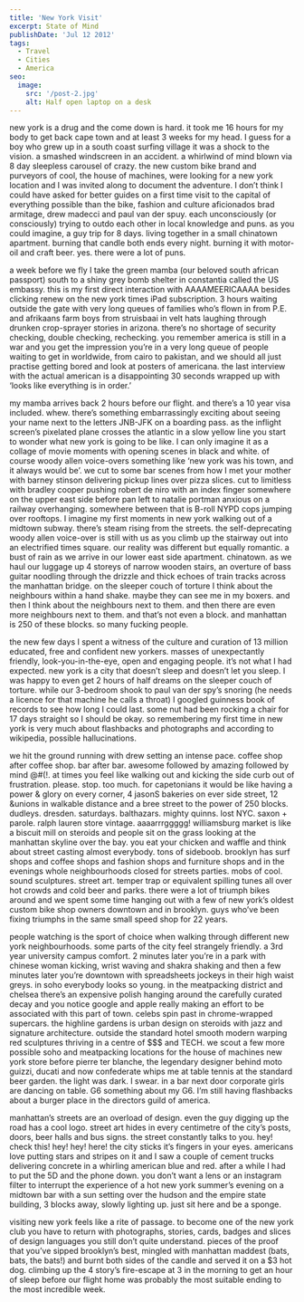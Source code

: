 ```yaml
---
title: 'New York Visit'
excerpt: State of Mind
publishDate: 'Jul 12 2012'
tags:
  - Travel
  - Cities
  - America
seo:
  image:
    src: '/post-2.jpg'
    alt: Half open laptop on a desk
---
```


new york is a drug and the come down is hard. it took me 16 hours for my body to get back cape town and at least 3 weeks for my head.  I guess for a boy who grew up in a south coast surfing village it was a shock to the vision. a smashed windscreen in an accident. a whirlwind of mind blown via 8 day sleepless carousel of crazy. the new custom bike brand and purveyors of cool, the house of machines, were looking for a new york location and I was invited along to document the adventure. I don’t think I could have asked for better guides on a first time visit to the capital of everything possible than the bike, fashion and culture aficionados brad armitage, drew madecci and paul van der spuy. each unconsciously (or consciously) trying to outdo each other in local knowledge and puns. as you could imagine, a guy trip for 8 days. living together in a small chinatown apartment. burning that candle both ends every night. burning it with motor-oil and craft beer. yes. there were a lot of puns.

a week before we fly I take the green mamba (our beloved south african passport) south to a shiny grey bomb shelter in constantia called the US embassy. this is my first direct interaction with AAAAMEERICAAAA besides clicking renew on the new york times iPad subscription. 3 hours waiting outside the gate with very long queues of families who’s flown in from P.E. and afrikaans farm boys from struisbaai in velt hats laughing through drunken crop-sprayer stories in arizona. there’s no shortage of security checking, double checking, rechecking. you remember america is still in a war and you get the impression you’re in a very long queue of people waiting to get in worldwide, from cairo to pakistan, and we should all just practise getting bored and look at posters of americana. the last interview with the actual american is a disappointing 30 seconds wrapped up with ‘looks like everything is in order.’

my mamba arrives back 2 hours before our flight. and there’s a 10 year visa included. whew. there’s something embarrassingly exciting about seeing your name next to the letters JNB-JFK on a boarding pass. as the inflight screen’s pixelated plane crosses the atlantic in a slow yellow line you start to wonder what new york is going to be like. I can only imagine it as a collage of movie moments with opening scenes in black and white. of course woody allen voice-overs something like ‘new york was his town, and it always would be’. we cut to some bar scenes from how I met your mother with barney stinson delivering pickup lines over pizza slices. cut to limitless with bradley cooper pushing robert de niro with an index finger somewhere on the upper east side before pan left to natalie portman anxious on a railway overhanging. somewhere between that is B-roll NYPD cops jumping over rooftops. I imagine my first moments in new york walking out of a midtown subway. there’s steam rising from the streets. the self-deprecating woody allen voice-over is still with us as you climb up the stairway out into an electrified times square. our reality was different but equally romantic. a bust of rain as we arrive in our lower east side apartment. chinatown. as we haul our luggage up 4 storeys of narrow wooden stairs, an overture of bass guitar noodling through the drizzle and thick echoes of train tracks across the manhattan bridge. on the sleeper couch of torture I think about the neighbours within a hand shake. maybe they can see me in my boxers. and then I think about the neighbours next to them. and then there are even more neighbours next to them. and that’s not even a block. and manhattan is 250 of these blocks. so many fucking people.

the new few days I spent a witness of the culture and curation of 13 million educated, free and confident new yorkers. masses of unexpectantly friendly, look-you-in-the-eye, open and engaging people. it’s not what I had expected. new york is a city that doesn’t sleep and doesn’t let you sleep. I was happy to even get 2 hours of half dreams on the sleeper couch of torture. while our 3-bedroom shook to paul van der spy’s snoring (he needs a licence for that machine he calls a throat) I googled guinness book of records to see how long I could last. some nut had been rocking a chair for 17 days straight so I should be okay. so remembering my first time in new york is very much about flashbacks and photographs and according to wikipedia, possible hallucinations.

we hit the ground running with drew setting an intense pace. coffee shop after coffee shop. bar after bar. awesome followed by amazing followed by mind @#(!. at times you feel like walking out and kicking the side curb out of frustration. please. stop. too much. for capetonians it would be like having a power & glory on every corner, 4 jasonS bakeries on ever side street, 12 &unions in walkable distance and a bree street to the power of 250 blocks. dudleys. dresden. saturdays. balthazars. mighty quinns. lost NYC. saxon + parole. ralph lauren store vintage. aaaarrrggggg! williamsburg market is like a biscuit mill on steroids and people sit on the grass looking at the manhattan skyline over the bay. you eat your chicken and waffle and think about street casting almost everybody. tons of sideboob. brooklyn has surf shops and coffee shops and fashion shops and furniture shops and in the evenings whole neighbourhoods closed for streets parties. mobs of cool. sound sculptures. street art. temper trap or equivalent spilling tunes all over hot crowds and cold beer and parks. there were a lot of triumph bikes around and we spent some time hanging out with a few of new york’s oldest custom bike shop owners downtown and in brooklyn. guys who’ve been fixing triumphs in the same small speed shop for 22 years.

people watching is the sport of choice when walking through different new york neighbourhoods. some parts of the city feel strangely friendly. a 3rd year university campus comfort. 2 minutes later you’re in a park with chinese woman kicking, wrist waving and shakra shaking and then a few minutes later you’re downtown with spreadsheets jockeys in their high waist greys. in soho everybody looks so young. in the meatpacking district and chelsea there’s an expensive polish hanging around the carefully curated decay and you notice google and apple really making an effort to be associated with this part of town. celebs spin past in chrome-wrapped supercars. the highline gardens is urban design on steroids with jazz and signature architecture. outside the standard hotel smooth modern warping red sculptures thriving in a centre of $$$ and TECH. we scout a few more possible soho and meatpacking locations for the house of machines new york store before pierre ter blanche, the legendary designer behind moto guizzi, ducati and now confederate whips me at table tennis at the standard beer garden. the light was dark. I swear. in a bar next door corporate girls are dancing on table. G6 something about my G6. I’m still having flashbacks about a burger place in the directors guild of america.

manhattan’s streets are an overload of design. even the guy digging up the road has a cool logo. street art hides in every centimetre of the city’s posts, doors, beer halls and bus signs. the street constantly talks to you. hey! check this! hey! hey! here! the city sticks it’s fingers in your eyes.  americans love putting stars and stripes on it and I saw a couple of cement trucks delivering concrete in a whirling american blue and red. after a while I had to put the 5D and the phone down. you don’t want a lens or an instagram filter to interrupt the experience of a hot new york summer’s evening on a midtown bar with a sun setting over the hudson and the empire state building, 3 blocks away, slowly lighting up. just sit here and be a sponge.

visiting new york feels like a rite of passage. to become one of the new york club you have to return with photographs, stories, cards, badges and slices of design languages you still don’t quite understand. pieces of the proof that you’ve sipped brooklyn’s best, mingled with manhattan maddest (bats, bats, the bats!) and burnt both sides of the candle and served it on a $3 hot dog. climbing up the 4 story’s fire-escape at 3 in the morning to get an hour of sleep before our flight home was probably the most suitable ending to the most incredible week.